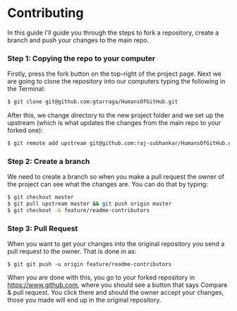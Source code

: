 # Contributing

In this guide I'll guide you through the steps to fork a repository, create a branch and push your changes to the main repo.

### Step 1: Copying the repo to your computer
Firstly, press the fork button on the top-right of the project page. Next we are going to clone the repository into our computers typing the following in the Terminal:
```sh
$ git clone git@github.com:gtarraga/HumansOfGitHub.git
```
After this, we change directory to the new project folder and we set up the upstream (which is what updates the changes from the main repo to your forked one):
```sh
$ git remote add upstream git@github.com:raj-subhankar/HumansOfGitHub.git
```
### Step 2: Create a branch
We need to create a branch so when you make a pull request the owner of the project can see what the changes are. You can do that by typing:
```sh
$ git checkout master
$ git pull upstream master && git push origin master
$ git checkout -b feature/readme-contributors
```
### Step 3: Pull Request
When you want to get your changes into the original repository you send a pull request to the owner. That is done in as:
```
$ git git push -u origin feature/readme-contributors
```
When you are done with this, you go to your forked repository in https://www.github.com, where you should see a button that says Compare & pull request. You click there and should the owner accept your changes, those you made will end up in the original repository.
